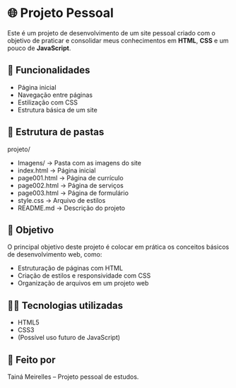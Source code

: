 # 🌐 Projeto Pessoal

Este é um projeto de desenvolvimento de um site pessoal criado com o objetivo de praticar e consolidar meus conhecimentos em **HTML**, **CSS** e um pouco de **JavaScript**.

## 🚀 Funcionalidades
- Página inicial
- Navegação entre páginas
- Estilização com CSS
- Estrutura básica de um site

## 📂 Estrutura de pastas
projeto/
- Imagens/ → Pasta com as imagens do site
- index.html → Página inicial
- page001.html → Página de currículo
- page002.html → Página de serviços
- page003.html → Página de formulário
- style.css → Arquivo de estilos
- README.md → Descrição do projeto

## 🎯 Objetivo
O principal objetivo deste projeto é colocar em prática os conceitos básicos de desenvolvimento web, como:
- Estruturação de páginas com HTML
- Criação de estilos e responsividade com CSS
- Organização de arquivos em um projeto web

## 👩‍💻 Tecnologias utilizadas
- HTML5
- CSS3
- (Possível uso futuro de JavaScript)

## 💖 Feito por
Tainá Meirelles – Projeto pessoal de estudos.

